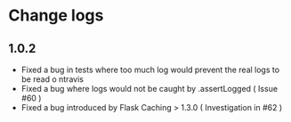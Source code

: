 Change logs
===

## 1.0.2

- Fixed a bug in tests where too much log would prevent the real logs to be read o ntravis
- Fixed a bug where logs would not be caught by .assertLogged ( Issue #60 )
- Fixed a bug introduced by Flask Caching > 1.3.0 ( Investigation in #62 )

